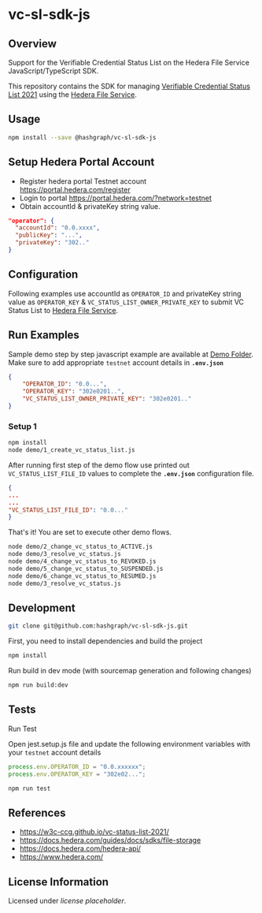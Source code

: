 # vc-sl-sdk-js

## Overview

Support for the Verifiable Credential Status List on the Hedera File Service JavaScript/TypeScript SDK.

This repository contains the SDK for managing [Verifiable Credential Status List 2021](https://w3c-ccg.github.io/vc-status-list-2021) using the [Hedera File Service](https://docs.hedera.com/guides/docs/sdks/file-storage).

## Usage

```sh
npm install --save @hashgraph/vc-sl-sdk-js
```

## Setup Hedera Portal Account

- Register hedera portal Testnet account <https://portal.hedera.com/register>
- Login to portal <https://portal.hedera.com/?network=testnet>
- Obtain accountId & privateKey string value.

```json
"operator": {
  "accountId": "0.0.xxxx",
  "publicKey": "...",
  "privateKey": "302.."
}
```

## Configuration

Following examples use accountId as `OPERATOR_ID` and privateKey string value as `OPERATOR_KEY` & `VC_STATUS_LIST_OWNER_PRIVATE_KEY` to submit VC Status List to [Hedera File Service](https://docs.hedera.com/guides/docs/sdks/file-storage).

## Run Examples

Sample demo step by step javascript example are available at [Demo Folder](https://github.com/Meeco/vc-sdk-js/tree/main/demo). Make sure to add appropriate `testnet` account details in <b>`.env.json`</b>

```json
{
    "OPERATOR_ID": "0.0...",
    "OPERATOR_KEY": "302e0201..",
    "VC_STATUS_LIST_OWNER_PRIVATE_KEY": "302e0201.."
}
```

### Setup 1

```sh
npm install
node demo/1_create_vc_status_list.js 
```

After running first step of the demo flow use printed out `VC_STATUS_LIST_FILE_ID` values to complete the <b>`.env.json`</b> configuration file.

```json
{
...
...
"VC_STATUS_LIST_FILE_ID": "0.0..."
}
```

That's it! You are set to execute other demo flows.

```sh
node demo/2_change_vc_status_to_ACTIVE.js
node demo/3_resolve_vc_status.js
node demo/4_change_vc_status_to_REVOKED.js
node demo/5_change_vc_status_to_SUSPENDED.js
node demo/6_change_vc_status_to_RESUMED.js
node demo/3_resolve_vc_status.js
```

## Development

```sh
git clone git@github.com:hashgraph/vc-sl-sdk-js.git
```

First, you need to install dependencies and build the project

```sh
npm install
```

Run build in dev mode (with sourcemap generation and following changes)

```sh
npm run build:dev
```

## Tests

Run Test

Open jest.setup.js file and update the following environment variables with your `testnet` account details

```js
process.env.OPERATOR_ID = "0.0.xxxxxx";
process.env.OPERATOR_KEY = "302e02...";
```

```sh
npm run test
```

## References

- <https://w3c-ccg.github.io/vc-status-list-2021/>
- <https://docs.hedera.com/guides/docs/sdks/file-storage>
- <https://docs.hedera.com/hedera-api/>
- <https://www.hedera.com/>

## License Information

Licensed under _license placeholder_.
